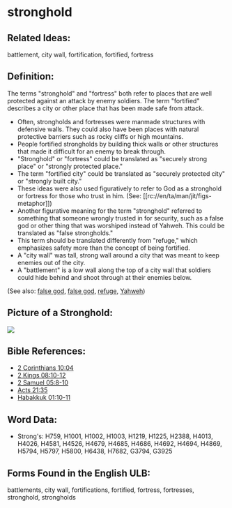 # stronghold

## Related Ideas:

battlement, city wall, fortification, fortified, fortress

## Definition:

The terms "stronghold" and "fortress" both refer to places that are well protected against an attack by enemy soldiers. The term "fortified" describes a city or other place that has been made safe from attack.

* Often, strongholds and fortresses were manmade structures with defensive walls. They could also have been places with natural protective barriers such as rocky cliffs or high mountains.
* People fortified strongholds by building thick walls or other structures that made it difficult for an enemy to break through.
* "Stronghold" or "fortress" could be translated as "securely strong place" or "strongly protected place."
* The term "fortified city" could be translated as "securely protected city" or "strongly built city."
* These ideas were also used figuratively to refer to God as a stronghold or fortress for those who trust in him. (See: [[rc://en/ta/man/jit/figs-metaphor]])
* Another figurative meaning for the term "stronghold" referred to something that someone wrongly trusted in for security, such as a false god or other thing that was worshiped instead of Yahweh. This could be translated as "false strongholds."
* This term should be translated differently from "refuge," which emphasizes safety more than the concept of being fortified.
* A "city wall" was tall, strong wall around a city that was meant to keep enemies out of the city.
* A "battlement" is a low wall along the top of a city wall that soldiers could hide behind and shoot through at their enemies below.

(See also: [false god](../kt/falsegod.md), [false god](../kt/falsegod.md), [refuge](../other/refuge.md), [Yahweh](../kt/yahweh.md))

## Picture of a Stronghold:

<a href="https://content.bibletranslationtools.org/WycliffeAssociates/en_tw/raw/branch/master/PNGs/s/Stronghold.png"><img src="https://content.bibletranslationtools.org/WycliffeAssociates/en_tw/raw/branch/master/PNGs/s/Stronghold.png" ></a>

## Bible References:

* [2 Corinthians 10:04](rc://en/tn/help/2co/10/04)
* [2 Kings 08:10-12](rc://en/tn/help/2ki/08/10)
* [2 Samuel 05:8-10](rc://en/tn/help/2sa/05/08)
* [Acts 21:35](rc://en/tn/help/act/21/35)
* [Habakkuk 01:10-11](rc://en/tn/help/hab/01/10)

## Word Data:

* Strong's: H759, H1001, H1002, H1003, H1219, H1225, H2388, H4013, H4026, H4581, H4526, H4679, H4685, H4686, H4692, H4694, H4869, H5794, H5797, H5800, H6438, H7682, G3794, G3925

## Forms Found in the English ULB:

battlements, city wall, fortifications, fortified, fortress, fortresses, stronghold, strongholds


